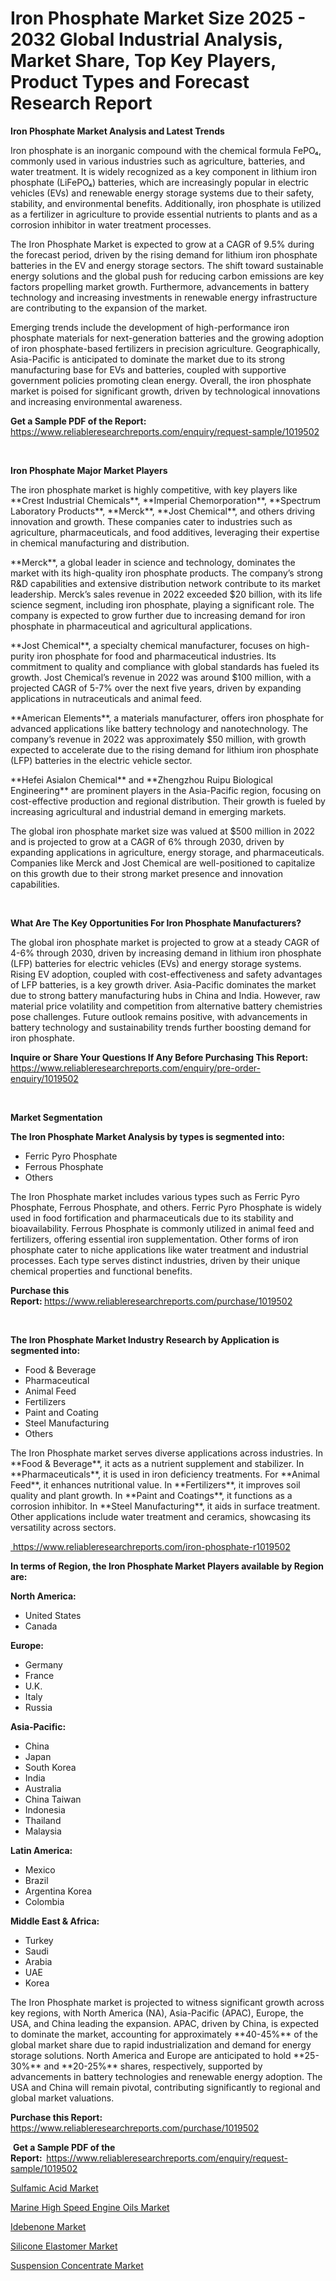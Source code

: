 <p><h1>Iron Phosphate Market Size 2025 - 2032 Global Industrial Analysis, Market Share, Top Key Players, Product Types and Forecast Research Report</h1></p><p><strong>Iron Phosphate Market Analysis and Latest Trends</strong></p>
<p><p>Iron phosphate is an inorganic compound with the chemical formula FePO₄, commonly used in various industries such as agriculture, batteries, and water treatment. It is widely recognized as a key component in lithium iron phosphate (LiFePO₄) batteries, which are increasingly popular in electric vehicles (EVs) and renewable energy storage systems due to their safety, stability, and environmental benefits. Additionally, iron phosphate is utilized as a fertilizer in agriculture to provide essential nutrients to plants and as a corrosion inhibitor in water treatment processes.</p><p>The Iron Phosphate Market is expected to grow at a CAGR of 9.5% during the forecast period, driven by the rising demand for lithium iron phosphate batteries in the EV and energy storage sectors. The shift toward sustainable energy solutions and the global push for reducing carbon emissions are key factors propelling market growth. Furthermore, advancements in battery technology and increasing investments in renewable energy infrastructure are contributing to the expansion of the market.</p><p>Emerging trends include the development of high-performance iron phosphate materials for next-generation batteries and the growing adoption of iron phosphate-based fertilizers in precision agriculture. Geographically, Asia-Pacific is anticipated to dominate the market due to its strong manufacturing base for EVs and batteries, coupled with supportive government policies promoting clean energy. Overall, the iron phosphate market is poised for significant growth, driven by technological innovations and increasing environmental awareness.</p></p>
<p><strong>Get a Sample PDF of the Report:&nbsp;</strong> <a href="https://www.reliableresearchreports.com/enquiry/request-sample/1019502?utm_campaign=37&utm_medium=2&utm_source=Github&utm_content=ia&utm_term=25012025&utm_id=iron-phosphate">https://www.reliableresearchreports.com/enquiry/request-sample/1019502</a></p>
<p>&nbsp;</p>
<p><strong>Iron Phosphate Major Market Players</strong></p>
<p><p>The iron phosphate market is highly competitive, with key players like **Crest Industrial Chemicals**, **Imperial Chemorporation**, **Spectrum Laboratory Products**, **Merck**, **Jost Chemical**, and others driving innovation and growth. These companies cater to industries such as agriculture, pharmaceuticals, and food additives, leveraging their expertise in chemical manufacturing and distribution.</p><p>**Merck**, a global leader in science and technology, dominates the market with its high-quality iron phosphate products. The company’s strong R&D capabilities and extensive distribution network contribute to its market leadership. Merck’s sales revenue in 2022 exceeded $20 billion, with its life science segment, including iron phosphate, playing a significant role. The company is expected to grow further due to increasing demand for iron phosphate in pharmaceutical and agricultural applications.</p><p>**Jost Chemical**, a specialty chemical manufacturer, focuses on high-purity iron phosphate for food and pharmaceutical industries. Its commitment to quality and compliance with global standards has fueled its growth. Jost Chemical’s revenue in 2022 was around $100 million, with a projected CAGR of 5-7% over the next five years, driven by expanding applications in nutraceuticals and animal feed.</p><p>**American Elements**, a materials manufacturer, offers iron phosphate for advanced applications like battery technology and nanotechnology. The company’s revenue in 2022 was approximately $50 million, with growth expected to accelerate due to the rising demand for lithium iron phosphate (LFP) batteries in the electric vehicle sector.</p><p>**Hefei Asialon Chemical** and **Zhengzhou Ruipu Biological Engineering** are prominent players in the Asia-Pacific region, focusing on cost-effective production and regional distribution. Their growth is fueled by increasing agricultural and industrial demand in emerging markets.</p><p>The global iron phosphate market size was valued at $500 million in 2022 and is projected to grow at a CAGR of 6% through 2030, driven by expanding applications in agriculture, energy storage, and pharmaceuticals. Companies like Merck and Jost Chemical are well-positioned to capitalize on this growth due to their strong market presence and innovation capabilities.</p></p>
<p>&nbsp;</p>
<p><strong>What Are The Key Opportunities For Iron Phosphate Manufacturers?</strong></p>
<p><p>The global iron phosphate market is projected to grow at a steady CAGR of 4-6% through 2030, driven by increasing demand in lithium iron phosphate (LFP) batteries for electric vehicles (EVs) and energy storage systems. Rising EV adoption, coupled with cost-effectiveness and safety advantages of LFP batteries, is a key growth driver. Asia-Pacific dominates the market due to strong battery manufacturing hubs in China and India. However, raw material price volatility and competition from alternative battery chemistries pose challenges. Future outlook remains positive, with advancements in battery technology and sustainability trends further boosting demand for iron phosphate.</p></p>
<p><strong>Inquire or Share Your Questions If Any Before Purchasing This Report:</strong> <a href="https://www.reliableresearchreports.com/enquiry/pre-order-enquiry/1019502?utm_campaign=37&utm_medium=2&utm_source=Github&utm_content=ia&utm_term=25012025&utm_id=iron-phosphate">https://www.reliableresearchreports.com/enquiry/pre-order-enquiry/1019502</a></p>
<p>&nbsp;</p>
<p><strong>Market Segmentation</strong></p>
<p><strong>The Iron Phosphate Market Analysis by types is segmented into:</strong></p>
<p><ul><li>Ferric Pyro Phosphate</li><li>Ferrous Phosphate</li><li>Others</li></ul></p>
<p><p>The Iron Phosphate market includes various types such as Ferric Pyro Phosphate, Ferrous Phosphate, and others. Ferric Pyro Phosphate is widely used in food fortification and pharmaceuticals due to its stability and bioavailability. Ferrous Phosphate is commonly utilized in animal feed and fertilizers, offering essential iron supplementation. Other forms of iron phosphate cater to niche applications like water treatment and industrial processes. Each type serves distinct industries, driven by their unique chemical properties and functional benefits.</p></p>
<p><strong>Purchase this Report:&nbsp;</strong><a href="https://www.reliableresearchreports.com/purchase/1019502?utm_campaign=37&utm_medium=2&utm_source=Github&utm_content=ia&utm_term=25012025&utm_id=iron-phosphate">https://www.reliableresearchreports.com/purchase/1019502</a></p>
<p>&nbsp;</p>
<p><strong>The Iron Phosphate Market Industry Research by Application is segmented into:</strong></p>
<p><ul><li>Food & Beverage</li><li>Pharmaceutical</li><li>Animal Feed</li><li>Fertilizers</li><li>Paint and Coating</li><li>Steel Manufacturing</li><li>Others</li></ul></p>
<p><p>The Iron Phosphate market serves diverse applications across industries. In **Food & Beverage**, it acts as a nutrient supplement and stabilizer. In **Pharmaceuticals**, it is used in iron deficiency treatments. For **Animal Feed**, it enhances nutritional value. In **Fertilizers**, it improves soil quality and plant growth. In **Paint and Coatings**, it functions as a corrosion inhibitor. In **Steel Manufacturing**, it aids in surface treatment. Other applications include water treatment and ceramics, showcasing its versatility across sectors.</p></p>
<p><a href="https://www.reliableresearchreports.com/iron-phosphate-r1019502?utm_campaign=37&utm_medium=2&utm_source=Github&utm_content=ia&utm_term=25012025&utm_id=iron-phosphate">&nbsp;https://www.reliableresearchreports.com/iron-phosphate-r1019502</a></p>
<p><strong>In terms of Region, the Iron Phosphate Market Players available by Region are:</strong></p>
<p>
    <p> <strong> North America: </strong>
        <ul>
            <li>United States</li>
            <li>Canada</li>
        </ul>
        </p> 
    <p> <strong> Europe: </strong>
        <ul>
            <li>Germany</li>
            <li>France</li>
            <li>U.K.</li>
            <li>Italy</li>
            <li>Russia</li>
        </ul>
        </p> 
    <p> <strong> Asia-Pacific: </strong>
        <ul>
            <li>China</li>
            <li>Japan</li>
            <li>South Korea</li>
            <li>India</li>
            <li>Australia</li>
            <li>China Taiwan</li>
            <li>Indonesia</li>
            <li>Thailand</li>
            <li>Malaysia</li>
        </ul>
        </p> 
    <p> <strong> Latin America: </strong>
        <ul>
            <li>Mexico</li>
            <li>Brazil</li>
            <li>Argentina Korea</li>
            <li>Colombia</li>
        </ul>
        </p> 
    <p> <strong> Middle East & Africa: </strong>
        <ul>
            <li>Turkey</li>
            <li>Saudi</li>
            <li>Arabia</li>
            <li>UAE</li>
            <li>Korea</li>
        </ul>
    </p>
    </p>
<p><p>The Iron Phosphate market is projected to witness significant growth across key regions, with North America (NA), Asia-Pacific (APAC), Europe, the USA, and China leading the expansion. APAC, driven by China, is expected to dominate the market, accounting for approximately **40-45%** of the global market share due to rapid industrialization and demand for energy storage solutions. North America and Europe are anticipated to hold **25-30%** and **20-25%** shares, respectively, supported by advancements in battery technologies and renewable energy adoption. The USA and China will remain pivotal, contributing significantly to regional and global market valuations.</p></p>
<p><strong>Purchase this Report: </strong><a href="https://www.reliableresearchreports.com/purchase/1019502?utm_campaign=37&utm_medium=2&utm_source=Github&utm_content=ia&utm_term=25012025&utm_id=iron-phosphate">https://www.reliableresearchreports.com/purchase/1019502</a></p>
<p>&nbsp;<strong>Get a Sample PDF of the Report:&nbsp;&nbsp;</strong><a href="https://www.reliableresearchreports.com/enquiry/request-sample/1019502?utm_campaign=37&utm_medium=2&utm_source=Github&utm_content=ia&utm_term=25012025&utm_id=iron-phosphate">https://www.reliableresearchreports.com/enquiry/request-sample/1019502</a></p>
<p><strong></strong></p>
<p><p><a href="https://github.com/maclarensidney/Market-Research-Report-List-1/blob/main/sulfamic-acid-market.md?utm_campaign=37&utm_medium=2&utm_source=Github&utm_content=ia&utm_term=25012025&utm_id=iron-phosphate">Sulfamic Acid Market</a></p><p><a href="https://github.com/DianaWilson796/Market-Research-Report-List-1/blob/main/marine-high-speed-engine-oils-market.md?utm_campaign=37&utm_medium=2&utm_source=Github&utm_content=ia&utm_term=25012025&utm_id=iron-phosphate">Marine High Speed Engine Oils Market</a></p><p><a href="https://github.com/ovtkosle/Market-Research-Report-List-1/blob/main/idebenone-market.md?utm_campaign=37&utm_medium=2&utm_source=Github&utm_content=ia&utm_term=25012025&utm_id=iron-phosphate">Idebenone Market</a></p><p><a href="https://github.com/nabadeneme/Market-Research-Report-List-1/blob/main/silicone-elastomer-market.md?utm_campaign=37&utm_medium=2&utm_source=Github&utm_content=ia&utm_term=25012025&utm_id=iron-phosphate">Silicone Elastomer Market</a></p><p><a href="https://github.com/glazierjean530/Market-Research-Report-List-1/blob/main/suspension-concentrate-market.md?utm_campaign=37&utm_medium=2&utm_source=Github&utm_content=ia&utm_term=25012025&utm_id=iron-phosphate">Suspension Concentrate Market</a></p></p>